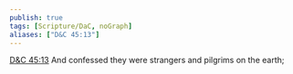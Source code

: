 ```yaml
---
publish: true
tags: [Scripture/DaC, noGraph]
aliases: ["D&C 45:13"]
---
```

[D&C 45:13](https://churchofjesuschrist.org/study/scriptures/dc-testament/dc/45?lang=eng&id=p13#p13) And confessed they were strangers and pilgrims on the earth;

